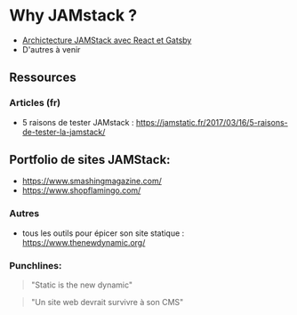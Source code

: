 # Why JAMstack ?

- [Archictecture JAMStack avec React et Gatsby](https://github.com/yann-yinn/why-jamstack/blob/master/JAMStack-with-react-and-gastby.md)
- D'autres à venir 



## Ressources

### Articles (fr)

- 5 raisons de tester JAMstack : https://jamstatic.fr/2017/03/16/5-raisons-de-tester-la-jamstack/

## Portfolio de sites JAMStack:

- https://www.smashingmagazine.com/
- https://www.shopflamingo.com/

### Autres

- tous les outils pour épicer son site statique : https://www.thenewdynamic.org/


### Punchlines:

> "Static is the new dynamic"

> "Un site web devrait survivre à son CMS"

